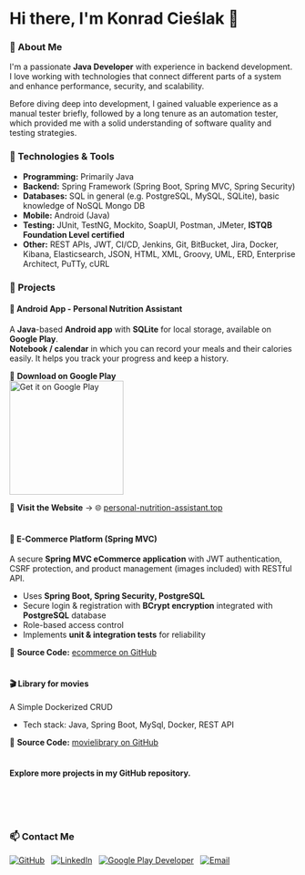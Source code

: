 # Hi there, I'm Konrad Cieślak 👋

### 🚀 About Me
I'm a passionate **Java Developer** with experience in backend development. I love working with technologies that connect different parts of a system and enhance performance, security, and scalability.

Before diving deep into development, I gained valuable experience as a manual tester briefly, followed by a long tenure as an automation tester, which provided me with a solid understanding of software quality and testing strategies.

### 🔧 Technologies & Tools
- **Programming:** Primarily Java
- **Backend:** Spring Framework (Spring Boot, Spring MVC, Spring Security)
- **Databases:** SQL in general (e.g. PostgreSQL, MySQL, SQLite), basic knowledge of NoSQL Mongo DB
- **Mobile:** Android (Java)
- **Testing:** JUnit, TestNG, Mockito, SoapUI, Postman, JMeter, **ISTQB Foundation Level certified**
- **Other:** REST APIs, JWT, CI/CD, Jenkins, Git, BitBucket, Jira, Docker, Kibana, Elasticsearch, JSON, HTML, XML, Groovy, UML, ERD, Enterprise Architect, PuTTy, cURL

### 📌 Projects
#### 📱 Android App - Personal Nutrition Assistant
A **Java**-based **Android app** with **SQLite** for local storage, available on **Google Play**.   
**Notebook / calendar** in which you can record your meals and their calories easily. It helps you track your progress and keep a history.

🔹 **Download on Google Play**   
<a href='https://play.google.com/store/apps/details?id=com.kcieslak.osobistyasystentzywieniowy'><img alt='Get it on Google Play' src='https://play.google.com/intl/en_us/badges/static/images/badges/en_badge_web_generic.png' width="200"/></a>

🔹 **Visit the Website** → 🌐 [personal-nutrition-assistant.top](https://personal-nutrition-assistant.top/)
<br/><br/>
#### 🛒 E-Commerce Platform (Spring MVC)
A secure **Spring MVC eCommerce application** with JWT authentication, CSRF protection, and product management (images included) with RESTful API.  
- Uses **Spring Boot, Spring Security, PostgreSQL**  
- Secure login & registration with **BCrypt encryption** integrated with **PostgreSQL** database
- Role-based access control
- Implements **unit & integration tests** for reliability

📂 **Source Code:** [ecommerce on GitHub](https://github.com/kerpoz/ecommerce)
<br/><br/>
#### 🎬 Library for movies
A Simple Dockerized CRUD 
- Tech stack: Java, Spring Boot, MySql, Docker, REST API

📂 **Source Code:** [movielibrary on GitHub](https://github.com/kerpoz/movielibrary)
<br/><br/>
#### Explore more projects in my GitHub repository.
<br/><br/><br/>

 ### 📫 Contact Me
[![GitHub](https://img.shields.io/badge/GitHub-%23181717.svg?style=for-the-badge&logo=github&logoColor=white)](https://github.com/kerpoz) &nbsp;
[![LinkedIn](https://img.shields.io/badge/LinkedIn-%230A66C2.svg?style=for-the-badge&logo=linkedin&logoColor=white)](https://linkedin.com/in/konrad-cieślak-283335193) &nbsp;
[![Google Play Developer](https://img.shields.io/badge/Google%20Play-%23234F34.svg?style=for-the-badge&logo=google-play&logoColor=white)](https://play.google.com/store/apps/developer?id=kerpoz) &nbsp;
[![Email](https://img.shields.io/badge/Email-%23D14836.svg?style=for-the-badge&logo=gmail&logoColor=white)](mailto:konrad.cieslak.kerpoz@gmail.com)   

